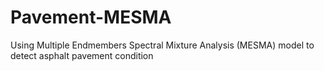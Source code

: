 # Pavement-MESMA
Using Multiple Endmembers Spectral Mixture Analysis (MESMA) model to detect asphalt pavement condition






